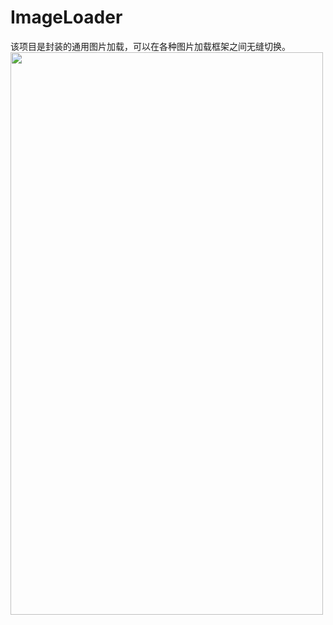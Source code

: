 # ImageLoader
该项目是封装的通用图片加载，可以在各种图片加载框架之间无缝切换。
<img src="https://github.com/zhufui/ImageLoader/blob/master/screenshot/1.png" width="500" height="900"/>